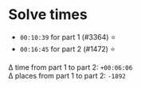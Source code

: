 # Solve times

- `00:10:39` for part 1 (#3364) ⭐️
- `00:16:45` for part 2 (#1472) ⭐️

Δ time from part 1 to part 2: `+00:06:06`  
Δ places from part 1 to part 2: `-1892`
